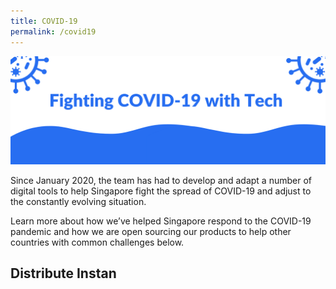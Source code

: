 ```yaml
---
title: COVID-19
permalink: /covid19
---
```

![Alt text for image on Isomer site](/images/covid-banner.png)

Since January 2020, the team has had to develop and adapt a number of digital tools to help Singapore fight the spread of COVID-19 and adjust to the constantly evolving situation. 

Learn more about how we’ve helped Singapore respond to the COVID-19 pandemic and how we are open sourcing our products to help other countries with common challenges below.



## Distribute Instan